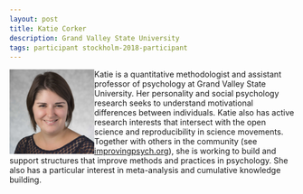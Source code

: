 ```yaml
---
layout: post
title: Katie Corker
description: Grand Valley State University
tags: participant stockholm-2018-participant
---
```

<img align="left" width="150" height="150" src="/events/2018-04-stockholm/people/corker_katherine.jpg" alt="Katie Corker"/>Katie is a quantitative methodologist and assistant professor of psychology at Grand Valley State University. Her personality and social psychology research seeks to understand motivational differences between individuals. Katie also has active research interests that intersect with the open science and reproducibility in science movements. Together with others in the community (see <a href="http://improvingpsych.org" target="_blank" rel="noopener">improvingpsych.org</a>), she is working to build and support structures that improve methods and practices in psychology. She also has a particular interest in meta-analysis and cumulative knowledge building.  

<a href="https://twitter.com/katiecorker" title="Twitter" target="_blank"
rel="noopener">
  <i class="fa fa-twitter fa-2x" style="color:#4FB3A9"></i>
</a>